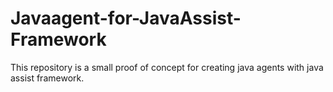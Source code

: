 # Javaagent-for-JavaAssist-Framework
This repository is a small proof of concept for creating java agents with java assist framework.
